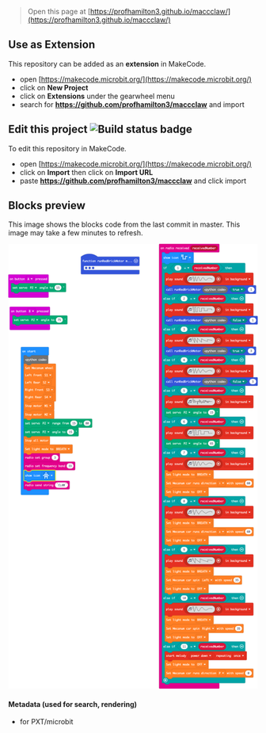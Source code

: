 
> Open this page at [https://profhamilton3.github.io/maccclaw/](https://profhamilton3.github.io/maccclaw/)

## Use as Extension

This repository can be added as an **extension** in MakeCode.

* open [https://makecode.microbit.org/](https://makecode.microbit.org/)
* click on **New Project**
* click on **Extensions** under the gearwheel menu
* search for **https://github.com/profhamilton3/maccclaw** and import

## Edit this project ![Build status badge](https://github.com/profhamilton3/maccclaw/workflows/MakeCode/badge.svg)

To edit this repository in MakeCode.

* open [https://makecode.microbit.org/](https://makecode.microbit.org/)
* click on **Import** then click on **Import URL**
* paste **https://github.com/profhamilton3/maccclaw** and click import

## Blocks preview

This image shows the blocks code from the last commit in master.
This image may take a few minutes to refresh.

![A rendered view of the blocks](https://github.com/profhamilton3/maccclaw/raw/master/.github/makecode/blocks.png)

#### Metadata (used for search, rendering)

* for PXT/microbit
<script src="https://makecode.com/gh-pages-embed.js"></script><script>makeCodeRender("{{ site.makecode.home_url }}", "{{ site.github.owner_name }}/{{ site.github.repository_name }}");</script>
